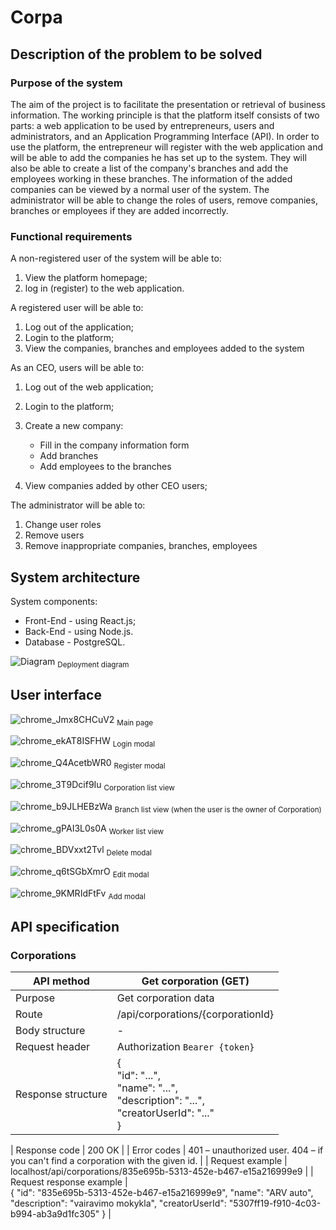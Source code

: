# Corpa

## Description of the problem to be solved

### Purpose of the system

The aim of the project is to facilitate the presentation or retrieval of business information.
The working principle is that the platform itself consists of two parts: a web application to be used by entrepreneurs, users and administrators, and an Application Programming Interface (API).
In order to use the platform, the entrepreneur will register with the web application and will be able to add the companies he has set up to the system. They will also be able to create a list of the company's branches and add the employees working in these branches. The information of the added companies can be viewed by a normal user of the system. The administrator will be able to change the roles of users, remove companies, branches or employees if they are added incorrectly.

### Functional requirements

A non-registered user of the system will be able to:

1. View the platform homepage;
2. log in (register) to the web application.

A registered user will be able to:

1. Log out of the application;
2. Login to the platform;
3. View the companies, branches and employees added to the system

As an CEO, users will be able to:

1. Log out of the web application;
2. Login to the platform;
3. Create a new company:

   - Fill in the company information form
   - Add branches
   - Add employees to the branches

4. View companies added by other CEO users;

The administrator will be able to:

1. Change user roles
2. Remove users
3. Remove inappropriate companies, branches, employees

## System architecture

System components:

- Front-End - using React.js;
- Back-End - using Node.js.
- Database - PostgreSQL.

![Diagram](https://user-images.githubusercontent.com/40595871/209195351-d0ebbccb-da85-45e0-9ce4-3abffdc88a80.png)
<sub>Deployment diagram</sub>

## User interface 

![chrome_Jmx8CHCuV2](https://user-images.githubusercontent.com/40595871/209196183-e70da92a-8b29-4d6a-a255-f74b9d7d3d69.png)
<sub>Main page</sub>

![chrome_ekAT8ISFHW](https://user-images.githubusercontent.com/40595871/209196390-97cdd613-9c1d-49f5-9129-9118abb22cd7.png)
<sub>Login modal</sub>

![chrome_Q4AcetbWR0](https://user-images.githubusercontent.com/40595871/209196299-669d4aba-5dd7-415c-8608-b39ece46fecc.png)
<sub>Register modal</sub>

![chrome_3T9Dcif9Iu](https://user-images.githubusercontent.com/40595871/209196541-ff4064cd-51a9-4e07-9592-c4b7bccd73c9.png)
<sub>Corporation list view</sub>

![chrome_b9JLHEBzWa](https://user-images.githubusercontent.com/40595871/209196665-d9bd55cb-f8c8-4799-8109-701b8afa1e67.png)
<sub>Branch list view (when the user is the owner of Corporation)</sub>

![chrome_gPAI3L0s0A](https://user-images.githubusercontent.com/40595871/209196835-cd3ca05b-db61-40b8-9017-21065731b2aa.png)
<sub>Worker list view</sub>

![chrome_BDVxxt2Tvl](https://user-images.githubusercontent.com/40595871/209196977-cc13f5f1-531c-436e-aa85-5dfd0929d3c9.png)
<sub>Delete modal</sub>

![chrome_q6tSGbXmrO](https://user-images.githubusercontent.com/40595871/209197017-63b1b164-56ff-4df0-9c08-74219baef6e8.png)
<sub>Edit modal</sub>

![chrome_9KMRIdFtFv](https://user-images.githubusercontent.com/40595871/209197067-f10910a5-fecb-487e-a94f-467045fb3cf7.png)
<sub>Add modal</sub>

## API specification

### Corporations

| API method	| Get corporation (GET) |
|----------|------------ |
| Purpose	| Get corporation data |
| Route	| /api/corporations/{corporationId} |
| Body structure | - |
| Request header |	Authorization `Bearer {token}` |
| Response structure |	{ <br> "id": "...", <br> "name": "...", <br> "description": "...", <br> "creatorUserId": "..." <br> } |

| Response code	| 200 OK |
| Error codes	| 
401 – unauthorized user.
404 – if you can't find a corporation with the given id. |
| Request example	| localhost/api/corporations/835e695b-5313-452e-b467-e15a216999e9 |
| Request response example |	
{
  "id": "835e695b-5313-452e-b467-e15a216999e9",
  "name": "ARV auto",
  "description": "vairavimo mokykla",
  "creatorUserId": "5307ff19-f910-4c03-b994-ab3a9d1fc305"
} |
